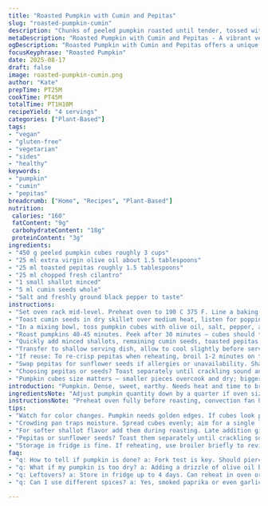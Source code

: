 ```yaml
---
title: "Roasted Pumpkin with Cumin and Pepitas"
slug: "roasted-pumpkin-cumin"
description: "Chunks of peeled pumpkin roasted until tender, tossed with toasted pepitas and chopped fresh cilantro for brightness. Uses cumin seeds instead of coriander for earthiness; shallots replace green onion to deepen aroma. Olive oil coats the cubes to aid caramelization. Salt and pepper essential, adjust to taste. Roasting time flexible, based on texture cues not strict clock. Ideal for vegan, gluten- and nut-free diets. A dish relying on color and crunch contrast. Simple, but requires attention to color changes and stirring to avoid burning. Use pepitas or sunflower seeds as option. Keeps well, reheats nicely with slight crisp restored under broiler."
metaDescription: "Roasted Pumpkin with Cumin and Pepitas - A vibrant vegan side dish that balances sweet pumpkin with crunchy seeds and earthy spices."
ogDescription: "Roasted Pumpkin with Cumin and Pepitas offers a unique twist on flavors with crunchy pepitas and aromatic spices."
focusKeyphrase: "Roasted Pumpkin"
date: 2025-08-17
draft: false
image: roasted-pumpkin-cumin.png
author: "Kate"
prepTime: PT25M
cookTime: PT45M
totalTime: PT1H10M
recipeYield: "4 servings"
categories: ["Plant-Based"]
tags:
- "vegan"
- "gluten-free"
- "vegetarian"
- "sides"
- "healthy"
keywords:
- "pumpkin"
- "cumin"
- "pepitas"
breadcrumb: ["Home", "Recipes", "Plant-Based"]
nutrition: 
 calories: "160"
 fatContent: "9g"
 carbohydrateContent: "18g"
 proteinContent: "3g"
ingredients:
- "450 g peeled pumpkin cubes roughly 3 cups"
- "25 ml extra virgin olive oil about 1.5 tablespoons"
- "25 ml toasted pepitas roughly 1.5 tablespoons"
- "25 ml chopped fresh cilantro"
- "1 small shallot minced"
- "5 ml cumin seeds whole"
- "Salt and freshly ground black pepper to taste"
instructions:
- "Set oven rack mid-level. Preheat oven to 190 C 375 F. Line a baking sheet with parchment paper."
- "Toast cumin seeds in dry skillet over medium heat, listen for popping and nutty aroma, about 2 minutes. Remove from heat immediately to prevent burning."
- "In a mixing bowl, toss pumpkin cubes with olive oil, salt, pepper, and half the toasted cumin seeds. Spread evenly on baking sheet in single layer; crowding steams, avoid it."
- "Roast pumpkins 40-45 minutes. Peek after 30 minutes – cubes should turn golden with blistered edges. Flip or shake pan halfway to ensure even roasting. When tender and edges caramelized, remove from oven."
- "Quickly add minced shallots, remaining cumin seeds, toasted pepitas, and chopped cilantro. Fold ingredients gently but thoroughly to combine warmth, aromas, and textures. Adjust salt and pepper."
- "Transfer to shallow serving dish, allow to cool slightly before serving. Residual heat enhances flavors and soft-snap contrast of pepitas."
- "If reuse: To re-crisp pepitas when reheating, broil 1-2 minutes on top rack, watch carefully – seeds burn fast."
- "Swap pepitas for sunflower seeds if allergies or unavailability. Shallots add mild sweetness; substitute with white onion finely chopped but expect sharper punch."
- "Choosing pepitas or seeds? Toast separately until crackling sound and nutty scent appear; they release oils that lift dish."
- "Pumpkin cubes size matters – smaller pieces overcook and dry; bigger chunks take longer. Test with fork for tenderness — should pierce easily but not mushy."
introduction: "Pumpkin. Dense, sweet, earthy. Needs heat and time to break down fibers but not turn mushy and dull. The key: dry heat roasting with fat — olive oil here — to coax caramelization. Watch color closely; gold edges mean sugars release aroma. Fire up cumin seeds first, small seeds packed with volatile oils, pop and crackle signal readiness. Not coriander this time; cumin’s harsher, woodier notes cut through pumpkin sweetness better if you want that punch. Shallots finely minced, added post-roast for freshness and slight crunch, balance earthiness. Toasted pepitas? Texture, crunch, nutty aroma, finishing touch that wakes the mouth. Roasting smells fill kitchen — sharp, warm, inviting. Test doneness by poke, not timer — ovens vary. Overcrowding is enemy here; cubes must bask in heat, dry instead of steam. Final toss combines textures, temperature contrasts and brings everything together. Easy to reheat, retro flavors evolve but retain crunch if handled right. A humble side but worthy, shows off controlled fire and technique."
ingredientsNote: "Adjust pumpkin quantity down by a quarter if oven size is small to avoid overcrowding and steaming. Use firm, fresh pumpkin, not butternut or squash, they roast differently. Olive oil here for balanced flavor and smoke point; swap with grape seed or avocado oil if preferred — keep heat stable. Pepitas toasted dry until they crackle; use raw if in hurry but lose aromatics. Cumin seeds replace coriander seeds for deeper notes, toasted for flavor intensity; skip if unavailable, add a pinch of ground cumin at end but lose crisp. Shallot substitutes: white onion or mild red onion if must, but flavor slightly changes. Salt and pepper essential; pumpkin absorbs salt unevenly, season gradually."
instructionsNote: "Preheat oven fully before roasting, convection fan helps but monitor closely. Toast cumin in dry skillet until aromatic and audible pops; burning spices taste harsh. Toss pumpkin well with oil so edges bronzed not soggy. Don’t crowd pumpkin pieces on sheet; crowding traps moisture creating boiled edges. Roast times vary with cube size and moisture content. Check around 30 minutes – visual cues: cubes shrivel slightly, skin wrinkles, edges deepen gold. Flip pieces mid-way with spatula or shake pan briskly for even roasting and avoid sticking or burning. Remove when soft to fork and caramelized. Post-roast, add minced shallots and cumin immediately to residual heat; their mild pungency wakes palate. Toss in toasted pepitas last for textural contrast; fold gently to avoid crushing seeds. Serve warm, not hot; aromas balanced then. Leftovers reheat well under broiler briefly to revive pepita crunch. Common errors: roasting too hot burns cubes; too cold steams. Crowding pan; bits cook unevenly. Skipping spice toasting loses depth. Using too large pumpkin chunks extends roasting time unexpectedly. Fork test best indicator of doneness. Keep an eye on color, smell, textures throughout — cues beat clocks here."
tips:
- "Watch for color changes. Pumpkin needs golden edges. If cubes look pale, keep roasting. Test with fork; if it pierces easily, done. Cumin must pop when toasted; that aroma signals readiness, but don’t let it burn."
- "Crowding pan traps moisture. Spread cubes evenly; aim for a single layer to roast, not steam. If you need more room, roast in batches. Smaller chunks cook faster, bigger takes longer – adjust cooking times."
- "For softer shallot flavor add them during roasting. Late addition gives crunch too. Swap with finely chopped onion, but expect a sharper taste. No shallots? Garlic lightly sautéed till fragrant is also an option."
- "Pepitas or sunflower seeds? Toast them separately until crackling sound. Both can be used but will change flavor profile. Raw seeds are quicker but lose some nutty aroma. Keep an eye on them; they burn easily."
- "Storage in fridge is fine. If reheating, use broiler briefly to revive crunch of pepitas. They will soften in microwave. No pepitas around? Toasted nuts could work. Just watch roasting times."
faq:
- "q: How to tell if pumpkin is done? a: Fork test is key. Should pierce easily. Keep an eye on color; golden edges signal sweetness. Visual cues are critical."
- "q: What if my pumpkin is too dry? a: Adding a drizzle of olive oil before roasting can help. Or mix with a bit of vegetable broth. This adds moisture."
- "q: Leftovers? a: Store in fridge up to 4 days. Can reheat in oven or microwave. Broil for 1-2 minutes to bring back crisp. Flavor improves even  after couple days."
- "q: Can I use different spices? a: Yes, smoked paprika or even garlic powder can work well. Adjust amount based on taste preference. Experiment to find your flavor."

---
```

